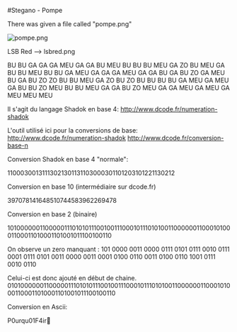 #Stegano - Pompe

There was given a file called "pompe.png"

![pompe.png](https://github.com/Zeecka/CTF-24H.IUT.Info-2016/tree/master/shadok/pompe.png)



LSB Red --> lsbred.png

BU BU GA GA GA MEU GA GA BU
MEU BU BU BU MEU GA ZO BU
MEU GA BU BU MEU BU BU GA
MEU GA GA GA MEU GA GA BU
GA BU ZO GA MEU BU GA BU ZO
ZO BU BU MEU GA ZO BU ZO BU
BU BU BU GA MEU GA MEU GA
BU BU ZO MEU BU BU MEU GA
GA BU ZO MEU GA GA MEU GA
MEU GA MEU MEU MEU

Il s'agit du langage Shadok en base 4:
http://www.dcode.fr/numeration-shadok


L'outil utilisé ici pour la conversions de base: 
http://www.dcode.fr/numeration-shadok
http://www.dcode.fr/conversion-base-n


Conversion Shadok en base 4 "normale":

11000300131113021301131103000301101203101221130212

Conversion en base 10 (intermédiaire sur dcode.fr)

397078141648510744583962269478

Conversion en base 2 (binaire) 

101000000110000011101010111001001110001011101010011000000110001010001100011010001101001011100100110

On observe un zero manquant :
101 0000 0011 0000 0111 0101 0111 0010 0111 0001 0111 0101 0011 0000 0011 0001 0100 0110 0011 0100 0110 1001 0111 0010 0110

Celui-ci est donc ajouté en début de chaine.
0101000000110000011101010111001001110001011101010011000000110001010001100011010001101001011100100110

Conversion en Ascii:

P0urqu01F4ir
